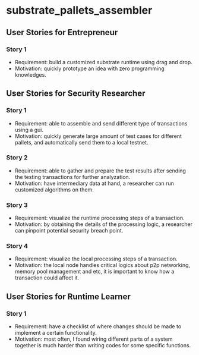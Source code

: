 # substrate_pallets_assembler
## User Stories for Entrepreneur
### Story 1
- Requirement: build a customized substrate runtime using drag and drop.
- Motivation: quickly prototype an idea with zero programming knowledges.
## User Stories for Security Researcher
### Story 1
- Requirement: able to assemble and send different type of transactions using a gui.
- Motivation: quickly generate large amount of test cases for different pallets, and automatically send them to a local testnet.
### Story 2
- Requirement: able to gather and prepare the test results after sending the testing transactions for further analyzation.
- Motivation: have intermediary data at hand, a researcher can run customized algorithms on them.
### Story 3
- Requirement: visualize the runtime processing steps of a transaction.
- Motivation: by obtaining the details of the processing logic, a researcher can pinpoint potential security breach point.
### Story 4
- Requirement: visualize the local processing steps of a transaction.
- Motivation: the local node handles critical logics about p2p networking, memory pool management and etc, it is important to know how a transaction could affect it.
## User Stories for Runtime Learner
### Story 1
- Requirement: have a checklist of where changes should be made to implement a certain functionality.
- Motivation: most often, I found wiring different parts of a system together is much harder than writing codes for some specific functions.
